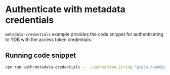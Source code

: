 # Authenticate with metadata credentials

`metadata-credentials` example provides the code snippet for authenticating to YDB with the access token credentials.

## Running code snippet
```bash
npm run auth:metadata-credentials -- --connection-string "grpcs://endpoint/?database=database"
```
